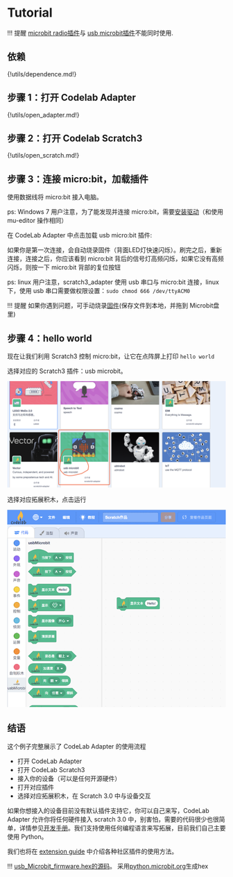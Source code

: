 # Tutorial
!!! 提醒
    [microbit radio插件](/extension_guide/microbit_radio/)与 [usb microbit插件](/extension_guide/microbit/)不能同时使用.

## 依赖

{!utils/dependence.md!}

## 步骤 1：打开 Codelab Adapter

{!utils/open_adapter.md!}

## 步骤 2：打开 Codelab Scratch3

{!utils/open_scratch.md!}

<!--
### 步骤3: https检验（只需要验证一次）
如果你是第一次使用 scratch3_adapter，则需要点击 scratch3_adapter 菜单栏中的 `https 检验`

<img width="400px" src="../../img/scratch3-adapter-verify.png"/>

在自动打开的页面里依次点击`高级 > 继续前往 127.0.0.1（不安全）`

<img width="500px" src="../../img/scratch3_adapter_agree.png"/>

完成之后，scratch3_adapter 就可以与 CodeLab Scratch3 建立连接了
-->

## 步骤 3：连接 micro:bit，加载插件

使用数据线将 micro:bit 接入电脑。

ps: Windows 7 用户注意，为了能发现并连接 micro:bit，需要[安装驱动](../../img/mbedWinSerial_16466.exe)（和使用 mu-editor 操作相同）

在 CodeLab Adapter 中点击加载 usb micro:bit 插件:

<!-- ![add image]()-->

如果你是第一次连接，会自动烧录固件（背面LED灯快速闪烁）。刷完之后，重新连接，连接之后，你应该看到 micro:bit 背后的信号灯高频闪烁，如果它没有高频闪烁，则按一下 micro:bit 背部的复位按钮

ps: linux 用户注意，scratch3_adapter 使用 usb 串口与 micro:bit 连接，linux 下，使用 usb 串口需要做权限设置：`sudo chmod 666 /dev/ttyACM0`

!!! 提醒
    如果你遇到问题，可手动烧录[固件](/hex/usb_Microbit_firmware.hex)(保存文件到本地，并拖到 Microbit盘里)

## 步骤 4：hello world

现在让我们利用 Scratch3 控制 micro:bit，让它在点阵屏上打印 `hello world`

选择对应的 Scratch3 插件：usb microbit。

<img width="600px" src="../../img/scratch3_extensions_microbit.png"/>

选择对应拓展积木，点击运行

<img width="600px" src="../../img/v2/scratch3_usbmicrobit_hello.png"/>

## 结语

这个例子完整展示了 CodeLab Adapter 的使用流程

- 打开 CodeLab Adapter
- 打开 CodeLab Scratch3
- 接入你的设备（可以是任何开源硬件）
- 打开对应插件
- 选择对应拓展积木，在 Scratch 3.0 中与设备交互

如果你想接入的设备目前没有默认插件支持它，你可以自己来写，CodeLab Adapter 允许你将任何硬件接入 scratch 3.0 中，别害怕，需要的代码很少也很简单，详情参见[开发手册](/dev_guide/helloworld/)。我们支持使用任何编程语言来写拓展，目前我们自己主要使用 Python。

我们也将在 [extension guide](/extension_guide/introduction/) 中介绍各种社区插件的使用方法。


!!! 
    [usb_Microbit_firmware.hex的源码](https://github.com/CodeLabClub/codelab_adapter_extensions/blob/master/firmware/usb_Microbit_firmware_hex.py)。 采用[python.microbit.org](https://python.microbit.org/v/2.0)生成hex